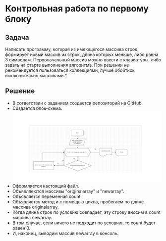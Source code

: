 # **Контрольная работа по первому блоку**
## Задача
Написать программу, которая из имеющегося массива строк формирует новый массив из строк, длина которых меньше, либо равна 3 символам. Первоначальный массив можно ввести с клавиатуры, либо задать на старте выполнения алгоритма. При решении не рекомендуется пользоваться коллекциями, лучше обойтись исключительно массивами.*

## Решение
* В сответствии с заданием создается репозиторий на GitHub.
* Создается блок-схема. ![](kontr2.png)
* Оформляется настоящий файл.
* Объявляеются массивы "originalarray" и "newarray".
* Объявляется переменная count.
* Объявляется метод и с помощью цикла, пробегаем по длине массива originalarray.
* Когда длина строк по условию совпадает, эту строку вносим в count массива newarray. 
* В том случае, если ничего не подходит по условию, то count будет равен 0.
* И, наконец, выводим массив newarray в консоль.